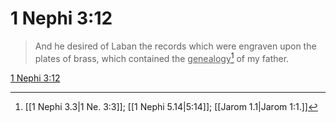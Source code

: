 # 1 Nephi 3:12

> And he desired of Laban the records which were engraven upon the plates of brass, which contained the <u>genealogy</u>[^a] of my father.

[1 Nephi 3:12](https://www.churchofjesuschrist.org/study/scriptures/bofm/1-ne/3?lang=eng&id=p12#p12)


[^a]: [[1 Nephi 3.3|1 Ne. 3:3]]; [[1 Nephi 5.14|5:14]]; [[Jarom 1.1|Jarom 1:1.]]
